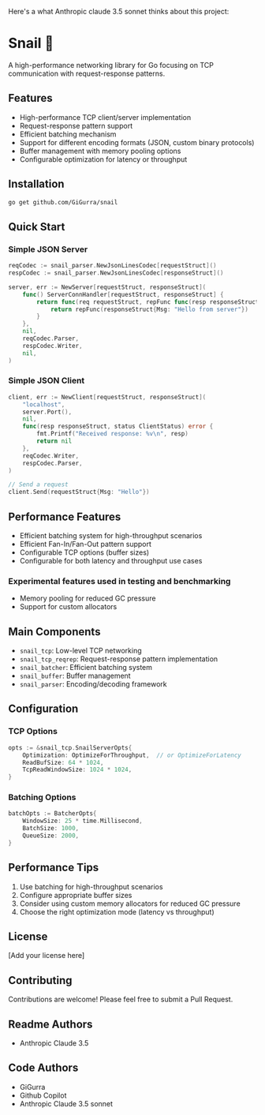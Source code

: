 Here's a what Anthropic claude 3.5 sonnet thinks about this project:

# Snail 🐌

A high-performance networking library for Go focusing on TCP communication with request-response patterns.

## Features

- High-performance TCP client/server implementation
- Request-response pattern support
- Efficient batching mechanism
- Support for different encoding formats (JSON, custom binary protocols)
- Buffer management with memory pooling options
- Configurable optimization for latency or throughput

## Installation

```bash
go get github.com/GiGurra/snail
```

## Quick Start

### Simple JSON Server

```go
reqCodec := snail_parser.NewJsonLinesCodec[requestStruct]()
respCodec := snail_parser.NewJsonLinesCodec[responseStruct]()

server, err := NewServer[requestStruct, responseStruct](
    func() ServerConnHandler[requestStruct, responseStruct] {
        return func(req requestStruct, repFunc func(resp responseStruct) error) error {
            return repFunc(responseStruct{Msg: "Hello from server"})
        }
    },
    nil,
    reqCodec.Parser,
    respCodec.Writer,
    nil,
)
```

### Simple JSON Client

```go
client, err := NewClient[requestStruct, responseStruct](
    "localhost",
    server.Port(),
    nil,
    func(resp responseStruct, status ClientStatus) error {
        fmt.Printf("Received response: %v\n", resp)
        return nil
    },
    reqCodec.Writer,
    respCodec.Parser,
)

// Send a request
client.Send(requestStruct{Msg: "Hello"})
```

## Performance Features

- Efficient batching system for high-throughput scenarios
- Efficient Fan-In/Fan-Out pattern support
- Configurable TCP options (buffer sizes)
- Configurable for both latency and throughput use cases

### Experimental features used in testing and benchmarking

- Memory pooling for reduced GC pressure
- Support for custom allocators

## Main Components

- `snail_tcp`: Low-level TCP networking
- `snail_tcp_reqrep`: Request-response pattern implementation
- `snail_batcher`: Efficient batching system
- `snail_buffer`: Buffer management
- `snail_parser`: Encoding/decoding framework

## Configuration

### TCP Options

```go
opts := &snail_tcp.SnailServerOpts{
    Optimization: OptimizeForThroughput,  // or OptimizeForLatency
    ReadBufSize: 64 * 1024,
    TcpReadWindowSize: 1024 * 1024,
}
```

### Batching Options

```go
batchOpts := BatcherOpts{
    WindowSize: 25 * time.Millisecond,
    BatchSize: 1000,
    QueueSize: 2000,
}
```

## Performance Tips

1. Use batching for high-throughput scenarios
2. Configure appropriate buffer sizes
3. Consider using custom memory allocators for reduced GC pressure
4. Choose the right optimization mode (latency vs throughput)

## License

[Add your license here]

## Contributing

Contributions are welcome! Please feel free to submit a Pull Request.

## Readme  Authors
- Anthropic Claude 3.5

## Code Authors

- GiGurra
- Github Copilot
- Anthropic Claude 3.5 sonnet